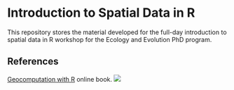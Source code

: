 # Introduction to Spatial Data in R

This repository stores the material developed for the full-day introduction to spatial data in R workshop for the Ecology and Evolution PhD program.

## References

[Geocomputation with R](https://geocompr.robinlovelace.net/) online book.
![](https://www.crcpress.com/9781138304512)